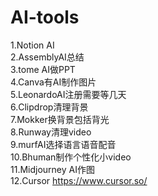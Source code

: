 # AI-tools

1.Notion AI\
2.AssemblyAI总结\
3.tome AI做PPT\
4.Canva有AI制作图片\
5.LeonardoAI注册需要等几天\
6.Clipdrop清理背景\
7.Mokker换背景包括背光\
8.Runway清理video\
9.murfAI选择语言语音配音\
10.Bhuman制作个性化小video\
11.Midjourney AI作图\
12.Cursor https://www.cursor.so/
